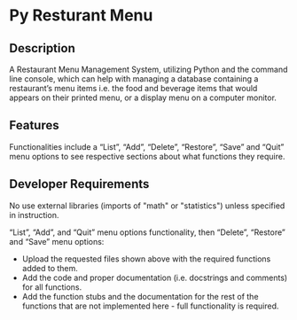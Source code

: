# Py Resturant Menu

## Description

A Restaurant Menu Management System, utilizing Python and the command line console, which can help with managing a database containing a restaurant’s menu items i.e. the food and beverage items that would appears on their printed menu, or a display menu on a computer monitor.

## Features

Functionalities include a “List”, “Add”, “Delete”, “Restore”, “Save” and “Quit” menu options to see respective sections about what functions they require. 

## Developer Requirements

No use external libraries (imports of "math" or "statistics") unless specified in instruction.

“List”, “Add”, and “Quit” menu options functionality, then “Delete”, “Restore” and “Save” menu options:
- Upload the requested files shown above with the required functions added to them.
- Add the code and proper documentation (i.e. docstrings and comments) for all functions.
- Add the function stubs and the documentation for the rest of the functions that are not implemented here - full functionality is required.